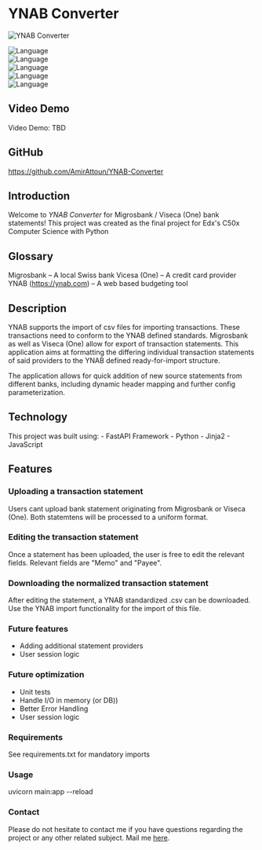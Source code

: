 # YNAB Converter

![YNAB Converter](https://i.ibb.co/B2pTt7p/YNAB.png)

![Language](https://img.shields.io/badge/language-python-green)\
![Language](https://img.shields.io/badge/language-fastapi-white)\
![Language](https://img.shields.io/badge/language-html-blue)\
![Language](https://img.shields.io/badge/language-jinja2-black)\
![Language](https://img.shields.io/badge/language-javascript-pink)


## Video Demo
Video Demo:  TBD

## GitHub
https://github.com/AmirAttoun/YNAB-Converter

## Introduction
Welcome to *YNAB Converter* for Migrosbank / Viseca (One) bank statements!
This project was created as the final project for Edx's C50x Computer Science with Python


## Glossary
Migrosbank – A local Swiss bank
Vicesa (One) – A credit card provider
YNAB (https://ynab.com) – A web based budgeting tool

## Description

YNAB supports the import of csv files for importing transactions.
These transactions need to conform to the YNAB defined standards.
Migrosbank as well as Viseca (One) allow for export of transaction statements.
This application aims at formatting the differing individual transaction statements of said providers
to the YNAB defined ready-for-import structure.

The application allows for quick addition of new source statements from different banks, including dynamic header mapping and further config parameterization.

## Technology
This project was built using:
    - FastAPI Framework
    - Python
    - Jinja2
    - JavaScript

## Features

### Uploading a transaction statement
Users cant upload bank statement originating from Migrosbank or Viseca (One).
Both statemtens will be processed to a uniform format.

### Editing the transaction statement
Once a statement has been uploaded, the user is free to edit the relevant fields.
Relevant fields are "Memo" and "Payee".

### Downloading the normalized transaction statement
After editing the statement, a YNAB standardized .csv can be downloaded.
Use the YNAB import functionality for the import of this file.

### Future features 

- Adding additional statement providers
- User session logic

### Future optimization
- Unit tests
- Handle I/O in memory (or DB))
- Better Error Handling
- User session logic

### Requirements
See requirements.txt for mandatory imports

### Usage
uvicorn main:app --reload

### Contact
Please do not hesitate to contact me if you have questions regarding the project
or any other related subject. Mail me <a href="mailto:amir.attoun@protonmail.ch">here</a>.